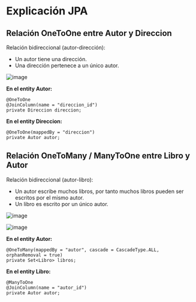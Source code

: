 # Explicación JPA 

## Relación OneToOne entre Autor y Direccion

Relación bidireccional (autor-dirección):
- Un autor tiene una dirección. 
- Una dirección pertenece a un único autor.

![image](https://github.com/user-attachments/assets/cc522ed5-4bc7-48da-873a-631de9b24987)

**En el entity Autor:**
```
@OneToOne
@JoinColumn(name = "direccion_id")
private Direccion direccion;
```

**En el entity Direccion:**

```
@OneToOne(mappedBy = "direccion")
private Autor autor;
```

## Relación OneToMany / ManyToOne entre Libro y Autor

Relación bidireccional (autor-libro):
- Un autor escribe muchos libros, por tanto muchos libros pueden ser escritos por el mismo autor.
- Un libro es escrito por un único autor. 

![image](https://github.com/user-attachments/assets/65c693f8-642a-41ec-809a-b76dd612e38b)

![image](https://github.com/user-attachments/assets/9bca5d4a-9434-41e6-8b3a-91b43d0256dc)


**En el entity Autor:**

```
@OneToMany(mappedBy = "autor", cascade = CascadeType.ALL, orphanRemoval = true)
private Set<Libro> libros;
```

**En el entity Libro:**

```
@ManyToOne
@JoinColumn(name = "autor_id")
private Autor autor;
```




